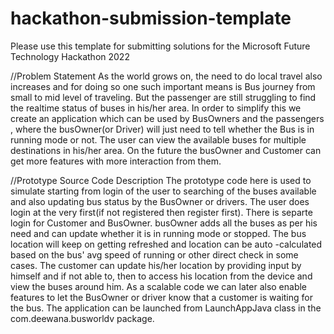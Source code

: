 # hackathon-submission-template
Please use this template for submitting solutions for the Microsoft Future Technology Hackathon 2022

//Problem Statement
As the world grows on, the need to do local travel also increases and for doing so one such important means is Bus journey from small to mid level of traveling. But the passenger are still struggling to find the realtime status of buses in his/her area.
In order to simplify this we create an application which can be used by BusOwners and the passengers , where the busOwner(or Driver) will just need to tell whether the Bus is in running mode or not.
The user can view the available buses for multiple destinations in his/her area.
On the future the busOwner and Customer can get more features with more interaction from them.

//Prototype Source Code Description
The prototype code here is used to simulate starting from login of the user to searching of the buses available and also updating bus status by the BusOwner or drivers.
The user does login at the very first(if not registered then register first). There is separte login for Customer  and BusOwner.
busOwner adds all the buses as per his need and can update whether it is in running mode or stopped.
The bus location will keep on getting refreshed and location can be auto -calculated based on the bus' avg speed of running or other direct check in some cases.
The customer can update his/her location by providing input by himself and if not able to, then to access his location from the device and view the buses around him.
As a scalable code we can later also enable features to let the BusOwner or driver know that a customer is waiting for the bus.
The application can be launched from LaunchAppJava class in the com.deewana.busworldv package.
